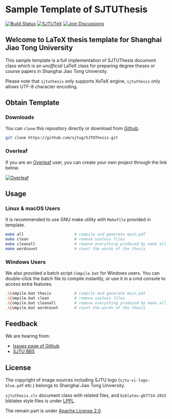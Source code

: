 # Sample Template of SJTUThesis

[![Build Status](https://github.com/sjtug/SJTUThesis/actions/workflows/build.yml/badge.svg)](https://github.com/sjtug/SJTUThesis/actions)
[![SJTUTeX](https://img.shields.io/badge/SJTUTheis-v1.0.0rc7-green.svg)](https://github.com/sjtug/SJTUTeX) 
[![Join Discussions](https://img.shields.io/github/discussions/sjtug/SJTUThesis)](https://github.com/sjtug/SJTUThesis/discussions)

## Welcome to LaTeX thesis template for Shanghai Jiao Tong University

This sample template is a full implementation of SJTUThesis document class which is an *unofficial* LaTeX class for preparing degree theses or course papers in Shanghai Jiao Tong University.

Please note that `sjtuthesis` only supports XeTeX engine, `sjtuthesis` only allows UTF-8 character encoding.

## Obtain Template

### Downloads

You can `clone` this repository directly or download from [Github](https://github.com/sjtug/SJTUThesis).

```bash
git clone https://github.com/sjtug/SJTUThesis.git 
```

### Overleaf

If you are an [Overleaf](https://www.overleaf.com?r=sdkbtJ4qGS8kDZQQ&rm=d&rs=b) user, you can create your own project through the link below.

[![Overleaf](https://img.shields.io/badge/overleaf-sjtuthesis-green.svg)](https://www.overleaf.com/latex/templates/sjtuthesis-latex-thesis-template-for-shanghai-jiao-tong-university/mkdwbyjbtfgg?r=sdkbtJ4qGS8kDZQQ&rm=d&rs=b) 

## Usage

### Linux & macOS Users

It is recommended to use GNU make utility with `Makefile` provided in template.

```bash
make all                      # compile and generate main.pdf
make clean                    # remove useless files
make cleanall                 # remove everything produced by make all
make wordcount                # count the words of the thesis
```

### Windows Users

We also provided a batch script `Compile.bat` for Windows users. You can double-click the batch file to complie instantly, or use it in a cmd console to access extra features.

```bash
.\Compile.bat thesis          # compile and generate main.pdf
.\Compile.bat clean           # remove useless files
.\Compile.bat cleanall        # remove everything produced by make all
.\Compile.bat wordcount       # count the words of the thesis
```

## Feedback

We are hearing from:

* [Issues page of Github](https://github.com/sjtug/SJTUThesis/issues)
* [SJTU BBS](https://bbs.sjtu.edu.cn/bbsdoc?board=TeX_LaTeX)

## License

The copyright of image sources including SJTU logo (`sjtu-vi-logo-blue.pdf` etc.)
belongs to Shanghai Jiao Tong University.

`sjtuthesis.cls` document class with related files, and `biblatex-gb7714-2015` biblatex style files is under [LPPL](https://www.latex-project.org/lppl.txt).

The remain part is under [Apache License 2.0](LICENSE).
